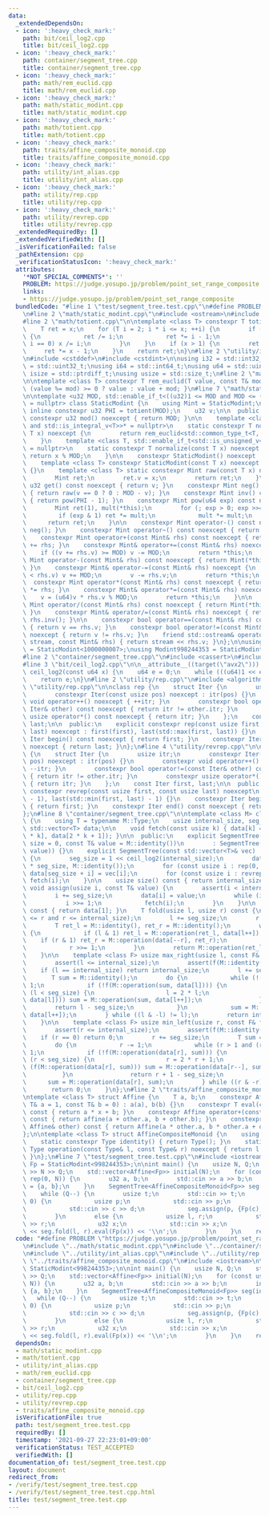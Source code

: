 ```yaml
---
data:
  _extendedDependsOn:
  - icon: ':heavy_check_mark:'
    path: bit/ceil_log2.cpp
    title: bit/ceil_log2.cpp
  - icon: ':heavy_check_mark:'
    path: container/segment_tree.cpp
    title: container/segment_tree.cpp
  - icon: ':heavy_check_mark:'
    path: math/rem_euclid.cpp
    title: math/rem_euclid.cpp
  - icon: ':heavy_check_mark:'
    path: math/static_modint.cpp
    title: math/static_modint.cpp
  - icon: ':heavy_check_mark:'
    path: math/totient.cpp
    title: math/totient.cpp
  - icon: ':heavy_check_mark:'
    path: traits/affine_composite_monoid.cpp
    title: traits/affine_composite_monoid.cpp
  - icon: ':heavy_check_mark:'
    path: utility/int_alias.cpp
    title: utility/int_alias.cpp
  - icon: ':heavy_check_mark:'
    path: utility/rep.cpp
    title: utility/rep.cpp
  - icon: ':heavy_check_mark:'
    path: utility/revrep.cpp
    title: utility/revrep.cpp
  _extendedRequiredBy: []
  _extendedVerifiedWith: []
  _isVerificationFailed: false
  _pathExtension: cpp
  _verificationStatusIcon: ':heavy_check_mark:'
  attributes:
    '*NOT_SPECIAL_COMMENTS*': ''
    PROBLEM: https://judge.yosupo.jp/problem/point_set_range_composite
    links:
    - https://judge.yosupo.jp/problem/point_set_range_composite
  bundledCode: "#line 1 \"test/segment_tree.test.cpp\"\n#define PROBLEM \"https://judge.yosupo.jp/problem/point_set_range_composite\"\
    \n#line 2 \"math/static_modint.cpp\"\n#include <ostream>\n#include <type_traits>\n\
    #line 2 \"math/totient.cpp\"\n\ntemplate <class T> constexpr T totient(T x) {\n\
    \    T ret = x;\n    for (T i = 2; i * i <= x; ++i) {\n        if (x % i == 0)\
    \ {\n            ret /= i;\n            ret *= i - 1;\n            while (x %\
    \ i == 0) x /= i;\n        }\n    }\n    if (x > 1) {\n        ret /= x;\n   \
    \     ret *= x - 1;\n    }\n    return ret;\n}\n#line 2 \"utility/int_alias.cpp\"\
    \n#include <cstddef>\n#include <cstdint>\n\nusing i32 = std::int32_t;\nusing u32\
    \ = std::uint32_t;\nusing i64 = std::int64_t;\nusing u64 = std::uint64_t;\nusing\
    \ isize = std::ptrdiff_t;\nusing usize = std::size_t;\n#line 2 \"math/rem_euclid.cpp\"\
    \n\ntemplate <class T> constexpr T rem_euclid(T value, const T& mod) { return\
    \ (value %= mod) >= 0 ? value : value + mod; }\n#line 7 \"math/static_modint.cpp\"\
    \n\ntemplate <u32 MOD, std::enable_if_t<((u32)1 <= MOD and MOD <= ((u32)1 << 31))>*\
    \ = nullptr> class StaticModint {\n    using Mint = StaticModint;\n\n    static\
    \ inline constexpr u32 PHI = totient(MOD);\n    u32 v;\n\n  public:\n    static\
    \ constexpr u32 mod() noexcept { return MOD; }\n\n    template <class T, std::enable_if_t<std::is_signed_v<T>\
    \ and std::is_integral_v<T>>* = nullptr>\n    static constexpr T normalize(const\
    \ T x) noexcept {\n        return rem_euclid<std::common_type_t<T, i64>>(x, MOD);\n\
    \    }\n    template <class T, std::enable_if_t<std::is_unsigned_v<T> and std::is_integral_v<T>>*\
    \ = nullptr>\n    static constexpr T normalize(const T x) noexcept {\n       \
    \ return x % MOD;\n    }\n\n    constexpr StaticModint() noexcept : v(0) {}\n\
    \    template <class T> constexpr StaticModint(const T x) noexcept : v(normalize(x))\
    \ {}\n    template <class T> static constexpr Mint raw(const T x) noexcept {\n\
    \        Mint ret;\n        ret.v = x;\n        return ret;\n    }\n\n    constexpr\
    \ u32 get() const noexcept { return v; }\n    constexpr Mint neg() const noexcept\
    \ { return raw(v == 0 ? 0 : MOD - v); }\n    constexpr Mint inv() const noexcept\
    \ { return pow(PHI - 1); }\n    constexpr Mint pow(u64 exp) const noexcept {\n\
    \        Mint ret(1), mult(*this);\n        for (; exp > 0; exp >>= 1) {\n   \
    \         if (exp & 1) ret *= mult;\n            mult *= mult;\n        }\n  \
    \      return ret;\n    }\n\n    constexpr Mint operator-() const noexcept { return\
    \ neg(); }\n    constexpr Mint operator~() const noexcept { return inv(); }\n\n\
    \    constexpr Mint operator+(const Mint& rhs) const noexcept { return Mint(*this)\
    \ += rhs; }\n    constexpr Mint& operator+=(const Mint& rhs) noexcept {\n    \
    \    if ((v += rhs.v) >= MOD) v -= MOD;\n        return *this;\n    }\n\n    constexpr\
    \ Mint operator-(const Mint& rhs) const noexcept { return Mint(*this) -= rhs;\
    \ }\n    constexpr Mint& operator-=(const Mint& rhs) noexcept {\n        if (v\
    \ < rhs.v) v += MOD;\n        v -= rhs.v;\n        return *this;\n    }\n\n  \
    \  constexpr Mint operator*(const Mint& rhs) const noexcept { return Mint(*this)\
    \ *= rhs; }\n    constexpr Mint& operator*=(const Mint& rhs) noexcept {\n    \
    \    v = (u64)v * rhs.v % MOD;\n        return *this;\n    }\n\n    constexpr\
    \ Mint operator/(const Mint& rhs) const noexcept { return Mint(*this) /= rhs;\
    \ }\n    constexpr Mint& operator/=(const Mint& rhs) noexcept { return *this *=\
    \ rhs.inv(); }\n\n    constexpr bool operator==(const Mint& rhs) const noexcept\
    \ { return v == rhs.v; }\n    constexpr bool operator!=(const Mint& rhs) const\
    \ noexcept { return v != rhs.v; }\n    friend std::ostream& operator<<(std::ostream&\
    \ stream, const Mint& rhs) { return stream << rhs.v; }\n};\n\nusing Modint1000000007\
    \ = StaticModint<1000000007>;\nusing Modint998244353 = StaticModint<998244353>;\n\
    #line 2 \"container/segment_tree.cpp\"\n#include <cassert>\n#include <vector>\n\
    #line 3 \"bit/ceil_log2.cpp\"\n\n__attribute__((target(\"avx2\"))) constexpr u64\
    \ ceil_log2(const u64 x) {\n    u64 e = 0;\n    while (((u64)1 << e) < x) ++e;\n\
    \    return e;\n}\n#line 2 \"utility/rep.cpp\"\n#include <algorithm>\n#line 4\
    \ \"utility/rep.cpp\"\n\nclass rep {\n    struct Iter {\n        usize itr;\n\
    \        constexpr Iter(const usize pos) noexcept : itr(pos) {}\n        constexpr\
    \ void operator++() noexcept { ++itr; }\n        constexpr bool operator!=(const\
    \ Iter& other) const noexcept { return itr != other.itr; }\n        constexpr\
    \ usize operator*() const noexcept { return itr; }\n    };\n    const Iter first,\
    \ last;\n\n  public:\n    explicit constexpr rep(const usize first, const usize\
    \ last) noexcept : first(first), last(std::max(first, last)) {}\n    constexpr\
    \ Iter begin() const noexcept { return first; }\n    constexpr Iter end() const\
    \ noexcept { return last; }\n};\n#line 4 \"utility/revrep.cpp\"\n\nclass revrep\
    \ {\n    struct Iter {\n        usize itr;\n        constexpr Iter(const usize\
    \ pos) noexcept : itr(pos) {}\n        constexpr void operator++() noexcept {\
    \ --itr; }\n        constexpr bool operator!=(const Iter& other) const noexcept\
    \ { return itr != other.itr; }\n        constexpr usize operator*() const noexcept\
    \ { return itr; }\n    };\n    const Iter first, last;\n\n  public:\n    explicit\
    \ constexpr revrep(const usize first, const usize last) noexcept\n        : first(last\
    \ - 1), last(std::min(first, last) - 1) {}\n    constexpr Iter begin() const noexcept\
    \ { return first; }\n    constexpr Iter end() const noexcept { return last; }\n\
    };\n#line 8 \"container/segment_tree.cpp\"\n\ntemplate <class M> class SegmentTree\
    \ {\n    using T = typename M::Type;\n    usize internal_size, seg_size;\n   \
    \ std::vector<T> data;\n\n    void fetch(const usize k) { data[k] = M::operation(data[2\
    \ * k], data[2 * k + 1]); }\n\n  public:\n    explicit SegmentTree(const usize\
    \ size = 0, const T& value = M::identity())\n        : SegmentTree(std::vector<T>(size,\
    \ value)) {}\n    explicit SegmentTree(const std::vector<T>& vec) : internal_size(vec.size())\
    \ {\n        seg_size = 1 << ceil_log2(internal_size);\n        data = std::vector<T>(2\
    \ * seg_size, M::identity());\n        for (const usize i : rep(0, internal_size))\
    \ data[seg_size + i] = vec[i];\n        for (const usize i : revrep(1, seg_size))\
    \ fetch(i);\n    }\n\n    usize size() const { return internal_size; }\n\n   \
    \ void assign(usize i, const T& value) {\n        assert(i < internal_size);\n\
    \        i += seg_size;\n        data[i] = value;\n        while (i > 1) {\n \
    \           i >>= 1;\n            fetch(i);\n        }\n    }\n\n    T fold()\
    \ const { return data[1]; }\n    T fold(usize l, usize r) const {\n        assert(l\
    \ <= r and r <= internal_size);\n        l += seg_size;\n        r += seg_size;\n\
    \        T ret_l = M::identity(), ret_r = M::identity();\n        while (l < r)\
    \ {\n            if (l & 1) ret_l = M::operation(ret_l, data[l++]);\n        \
    \    if (r & 1) ret_r = M::operation(data[--r], ret_r);\n            l >>= 1;\n\
    \            r >>= 1;\n        }\n        return M::operation(ret_l, ret_r);\n\
    \    }\n\n    template <class F> usize max_right(usize l, const F& f) const {\n\
    \        assert(l <= internal_size);\n        assert(f(M::identity()));\n    \
    \    if (l == internal_size) return internal_size;\n        l += seg_size;\n \
    \       T sum = M::identity();\n        do {\n            while (!(l & 1)) l >>=\
    \ 1;\n            if (!f(M::operation(sum, data[l]))) {\n                while\
    \ (l < seg_size) {\n                    l = 2 * l;\n                    if (f(M::operation(sum,\
    \ data[l]))) sum = M::operation(sum, data[l++]);\n                }\n        \
    \        return l - seg_size;\n            }\n            sum = M::operation(sum,\
    \ data[l++]);\n        } while ((l & -l) != l);\n        return internal_size;\n\
    \    }\n\n    template <class F> usize min_left(usize r, const F& f) const {\n\
    \        assert(r <= internal_size);\n        assert(f(M::identity()));\n    \
    \    if (r == 0) return 0;\n        r += seg_size;\n        T sum = M::identity();\n\
    \        do {\n            r -= 1;\n            while (r > 1 and (r & 1)) r >>=\
    \ 1;\n            if (!f(M::operation(data[r], sum))) {\n                while\
    \ (r < seg_size) {\n                    r = 2 * r + 1;\n                    if\
    \ (f(M::operation(data[r], sum))) sum = M::operation(data[r--], sum);\n      \
    \          }\n                return r + 1 - seg_size;\n            }\n      \
    \      sum = M::operation(data[r], sum);\n        } while ((r & -r) != r);\n \
    \       return 0;\n    }\n};\n#line 2 \"traits/affine_composite_monoid.cpp\"\n\
    \ntemplate <class T> struct Affine {\n    T a, b;\n    constexpr Affine(const\
    \ T& a = 1, const T& b = 0) : a(a), b(b) {}\n    constexpr T eval(const T& x)\
    \ const { return a * x + b; }\n    constexpr Affine operator+(const Affine& other)\
    \ const { return affine(a + other.a, b + other.b); }\n    constexpr Affine composite(const\
    \ Affine& other) const { return Affine(a * other.a, b * other.a + other.b); }\n\
    };\n\ntemplate <class T> struct AffineCompositeMonoid {\n    using Type = Affine<T>;\n\
    \    static constexpr Type identity() { return Type(); }\n    static constexpr\
    \ Type operation(const Type& l, const Type& r) noexcept { return l.composite(r);\
    \ }\n};\n#line 7 \"test/segment_tree.test.cpp\"\n#include <iostream>\n\nusing\
    \ Fp = StaticModint<998244353>;\n\nint main() {\n    usize N, Q;\n    std::cin\
    \ >> N >> Q;\n    std::vector<Affine<Fp>> initial(N);\n    for (const usize i:\
    \ rep(0, N)) {\n        u32 a, b;\n        std::cin >> a >> b;\n        initial[i]\
    \ = {a, b};\n    }\n    SegmentTree<AffineCompositeMonoid<Fp>> seg(initial);\n\
    \    while (Q--) {\n        usize t;\n        std::cin >> t;\n        if (t ==\
    \ 0) {\n            usize p;\n            std::cin >> p;\n            u32 c, d;\n\
    \            std::cin >> c >> d;\n            seg.assign(p, {Fp(c), Fp(d)});\n\
    \        }\n        else {\n            usize l, r;\n            std::cin >> l\
    \ >> r;\n            u32 x;\n            std::cin >> x;\n            std::cout\
    \ << seg.fold(l, r).eval(Fp(x)) << '\\n';\n        }\n    }\n    return 0;\n}\n"
  code: "#define PROBLEM \"https://judge.yosupo.jp/problem/point_set_range_composite\"\
    \n#include \"../math/static_modint.cpp\"\n#include \"../container/segment_tree.cpp\"\
    \n#include \"../utility/int_alias.cpp\"\n#include \"../utility/rep.cpp\"\n#include\
    \ \"../traits/affine_composite_monoid.cpp\"\n#include <iostream>\n\nusing Fp =\
    \ StaticModint<998244353>;\n\nint main() {\n    usize N, Q;\n    std::cin >> N\
    \ >> Q;\n    std::vector<Affine<Fp>> initial(N);\n    for (const usize i: rep(0,\
    \ N)) {\n        u32 a, b;\n        std::cin >> a >> b;\n        initial[i] =\
    \ {a, b};\n    }\n    SegmentTree<AffineCompositeMonoid<Fp>> seg(initial);\n \
    \   while (Q--) {\n        usize t;\n        std::cin >> t;\n        if (t ==\
    \ 0) {\n            usize p;\n            std::cin >> p;\n            u32 c, d;\n\
    \            std::cin >> c >> d;\n            seg.assign(p, {Fp(c), Fp(d)});\n\
    \        }\n        else {\n            usize l, r;\n            std::cin >> l\
    \ >> r;\n            u32 x;\n            std::cin >> x;\n            std::cout\
    \ << seg.fold(l, r).eval(Fp(x)) << '\\n';\n        }\n    }\n    return 0;\n}"
  dependsOn:
  - math/static_modint.cpp
  - math/totient.cpp
  - utility/int_alias.cpp
  - math/rem_euclid.cpp
  - container/segment_tree.cpp
  - bit/ceil_log2.cpp
  - utility/rep.cpp
  - utility/revrep.cpp
  - traits/affine_composite_monoid.cpp
  isVerificationFile: true
  path: test/segment_tree.test.cpp
  requiredBy: []
  timestamp: '2021-09-27 22:23:01+09:00'
  verificationStatus: TEST_ACCEPTED
  verifiedWith: []
documentation_of: test/segment_tree.test.cpp
layout: document
redirect_from:
- /verify/test/segment_tree.test.cpp
- /verify/test/segment_tree.test.cpp.html
title: test/segment_tree.test.cpp
---
```

